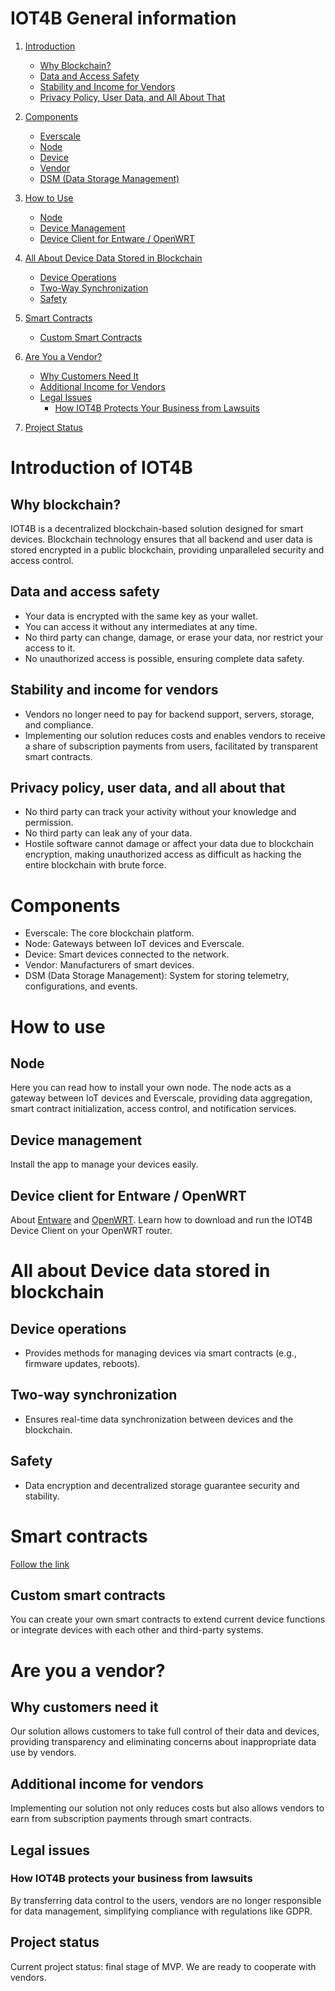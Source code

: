 # IOT4B General information
1. [Introduction](#introduction)
    - [Why Blockchain?](#why-blockchain)
    - [Data and Access Safety](#data-and-access-safety)
    - [Stability and Income for Vendors](#stability-and-income-for-vendors)
    - [Privacy Policy, User Data, and All About That](#privacy-policy-user-data-and-all-about-that)

2. [Components](#components)
    - [Everscale](#everscale)
    - [Node](#node)
    - [Device](#device)
    - [Vendor](#vendor)
    - [DSM (Data Storage Management)](#dsm-data-storage-management)

3. [How to Use](#how-to-use)
    - [Node](#node-1)
    - [Device Management](#device-management)
    - [Device Client for Entware / OpenWRT](#device-client-for-entware-openwrt)

4. [All About Device Data Stored in Blockchain](#all-about-device-data-stored-in-blockchain)
    - [Device Operations](#device-operations)
    - [Two-Way Synchronization](#two-way-synchronization)
    - [Safety](#safety)

5. [Smart Contracts](#smart-contracts)
    - [Custom Smart Contracts](#custom-smart-contracts)

6. [Are You a Vendor?](#are-you-a-vendor)
    - [Why Customers Need It](#why-customers-need-it)
    - [Additional Income for Vendors](#additional-income-for-vendors)
    - [Legal Issues](#legal-issues)
        - [How IOT4B Protects Your Business from Lawsuits](#how-iot4b-protects-your-business-from-lawsuits)

7. [Project Status](#project-status)

# Introduction of IOT4B

## Why blockchain?
IOT4B is a decentralized blockchain-based solution designed for smart devices. Blockchain technology ensures that all backend and user data is stored encrypted in a public blockchain, providing unparalleled security and access control.

## Data and access safety
- Your data is encrypted with the same key as your wallet.
- You can access it without any intermediates at any time.
- No third party can change, damage, or erase your data, nor restrict your access to it.
- No unauthorized access is possible, ensuring complete data safety.

## Stability and income for vendors
- Vendors no longer need to pay for backend support, servers, storage, and compliance.
- Implementing our solution reduces costs and enables vendors to receive a share of subscription payments from users, facilitated by transparent smart contracts.

## Privacy policy, user data, and all about that
- No third party can track your activity without your knowledge and permission.
- No third party can leak any of your data.
- Hostile software cannot damage or affect your data due to blockchain encryption, making unauthorized access as difficult as hacking the entire blockchain with brute force.

# Components
- Everscale: The core blockchain platform.
- Node: Gateways between IoT devices and Everscale.
- Device: Smart devices connected to the network.
- Vendor: Manufacturers of smart devices.
- DSM (Data Storage Management): System for storing telemetry, configurations, and events.

# How to use

## Node
Here you can read how to install your own node. The node acts as a gateway between IoT devices and Everscale, providing data aggregation, smart contract initialization, access control, and notification services.

## Device management
Install the app to manage your devices easily.

## Device client for Entware / OpenWRT
About [Entware](https://github.com/Entware) and [OpenWRT](https://github.com/openwrt).
Learn how to download and run the IOT4B Device Client on your OpenWRT router.

# All about Device data stored in blockchain

## Device operations
- Provides methods for managing devices via smart contracts (e.g., firmware updates, reboots).

## Two-way synchronization
- Ensures real-time data synchronization between devices and the blockchain.

## Safety
- Data encryption and decentralized storage guarantee security and stability.

# Smart contracts

[Follow the link](https://github.com/ever-iot/docs/blob/main/Contracts.md#smart-contracts)

## Custom smart contracts
You can create your own smart contracts to extend current device functions or integrate devices with each other and third-party systems.

# Are you a vendor?

## Why customers need it
Our solution allows customers to take full control of their data and devices, providing transparency and eliminating concerns about inappropriate data use by vendors.

## Additional income for vendors
Implementing our solution not only reduces costs but also allows vendors to earn from subscription payments through smart contracts.

## Legal issues

### How IOT4B protects your business from lawsuits
By transferring data control to the users, vendors are no longer responsible for data management, simplifying compliance with regulations like GDPR.

## Project status
Current project status: final stage of MVP.
We are ready to cooperate with vendors.



